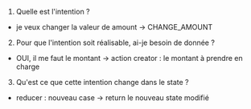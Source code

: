 1. Quelle est l'intention ?
  - je veux changer la valeur de amount
  -> CHANGE_AMOUNT
2. Pour que l'intention soit réalisable, ai-je besoin de donnée ?
  - OUI, il me faut le montant
  -> action creator : le montant à prendre en charge
3. Qu'est ce que cette intention change dans le state ?
  - reducer : nouveau case
  -> return le nouveau state modifié